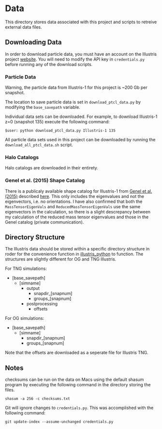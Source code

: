 # Data

This directory stores data associated with this project and scripts to retreive external data files.


## Downloading Data

In order to download particle data, you must have an account on the Illustris project [website](http://www.illustris-project.org/data/).  You will need to modify the API key in `credentials.py` before running any of the download scripts. 


### Particle Data

Warning, the particle data from Illustris-1 for this project is ~200 Gb per snapshot.

The location to save particle data is set in `download_ptcl_data.py` by modifying the `base_savepath` variable.

Individual data sets can be downloaded.  For example, to download Illustris-1 z=0 (snapshot 135) execute the following command: 

```
$user: python download_ptcl_data.py Illustris-1 135
```

All particle data sets used in this project can be downloaded by running the `download_all_ptcl_data.sh` script. 


### Halo Catalogs

Halo catalogs are downloaded in their entirety.  


### Genel et al. (2015) Shape Catalog

There is a publicaly available shape catalog for Illustris-1 from [Genel et al. (2015)](http://adsabs.harvard.edu/abs/2015arXiv150301117G) described [here](http://www.illustris-project.org/data/docs/specifications/#sec4c).  This only includes the eigenvalues and not the eigenvectors, i.e. no orientations.  I have also confirmed that both the `MassTensorEigenVals` and `ReducedMassTensorEigenVals` use the same eigenvectors in the calculation, so there is a slight descrepancy between my calculation of the reduced mass tensor eigenvalues and those in the Genel catalog (private communication).

## Directory Structure

The Illustris data should be stored within a specific directory structure in roder for the convenience function in [illustris_python](https://bitbucket.org/illustris/illustris_python) to function.  The structures are slightly different for OG and TNG Illustris.

For TNG simulations:

- [base_savepath]
	- [simname]
		- output
			- snapdir_[snapnum]
			- groups_[snapnum]
		- postprocessing
			- offsets

For OG simulations:

- [base_savepath]
	- [simname]
		- snapdir_[snapnum]
		- groups_[snapnum]

Note that the offsets are downloaded as a seperate file for Illustris TNG.  

## Notes

checksums can be run on the data on Macs using the default shasum program by executing the following command in the directory storing the files.  

```
shasum -a 256 -c checksums.txt
```


Git will ignore changes to `credentials.py`.  This was accomplished with the following command:

```
git update-index --assume-unchanged credentials.py
```